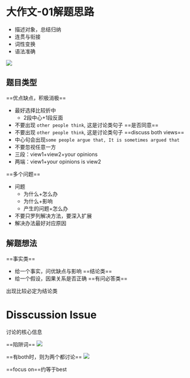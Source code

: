 # 大作文-01解题思路

- 描述对象，总结归纳
- 连贯与衔接
- 词性变换
- 语法准确

![](Pasted%20image%2020220114111750.png)


## 题目类型
==优点缺点，积极消极==
- 最好选择比较折中
	- 2段中心+1段反面
- 不要出现 `other people think`, 这是讨论类句子
==是否同意==
- 不要出现 `other people think`, 这是讨论类句子
==discuss both views==
- 中心句会出现`some people argue that, It is sometimes argued that`
- 不要忽视任意一方
- 三段：view1+view2+your opinions
- 两端：view1+your opinions is view2

==多个问题==
- 问题
	- 为什么+怎么办
	- 为什么+影响
	- 产生的问题+怎么办
- 不要只罗列解决方法，要深入扩展
- 解决办法最好对应原因

## 解题想法
==事实类==
- 给一个事实，问优缺点与影响
==结论类==
- 给一个假设，因果关系是否正确
==有问必答类==

出现比较必定为结论类

# Disscussion Issue
讨论的核心信息

==陷阱词==
![](Pasted%20image%2020220117223150.png)

==有both时，则为两个都讨论==
![](Pasted%20image%2020220117220111.png)

==focus on==约等于best
